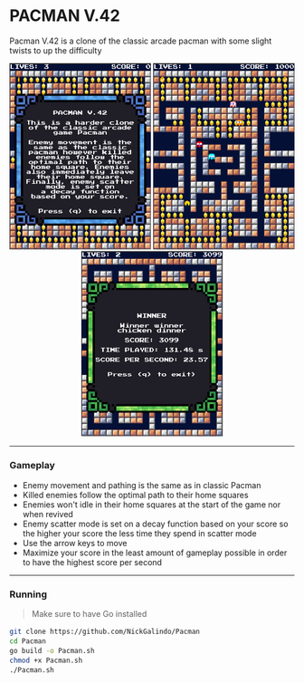 # PACMAN V.42
Pacman V.42 is a clone of the classic arcade pacman with some slight twists to up the difficulty

<p align="middle">
  <img src="./imgs/start.png" width="250" margin_right=25px margin_left=25px />
  <img src="./imgs/gameplay.png" width="250" margin_right=25px margin_left=25px />
  <img src="./imgs/winner.png" width="250" margin_right=25px margin_left=25px />
</p>

---
### Gameplay
- Enemy movement and pathing is the same as in classic Pacman
- Killed enemies follow the optimal path to their home squares
- Enemies won't idle in their home squares at the start of the game nor when revived
- Enemy scatter mode is set on a decay function based on your score so the higher your score the less time they spend in scatter mode
- Use the arrow keys to move
- Maximize your score in the least amount of gameplay possible in order to have the highest score per second
---
### Running
> Make sure to have Go installed
```bash
git clone https://github.com/NickGalindo/Pacman
cd Pacman
go build -o Pacman.sh
chmod +x Pacman.sh
./Pacman.sh
```
